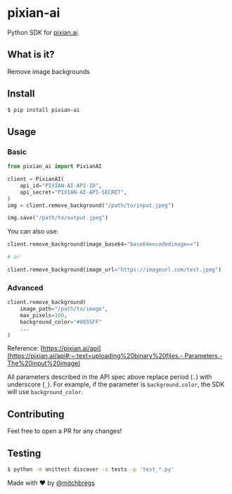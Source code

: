 # pixian-ai

Python SDK for [pixian.ai](https://pixian.ai/).

## What is it?

Remove image backgrounds

## Install

```bash
$ pip install pixian-ai
```

## Usage

### Basic

```python
from pixian_ai import PixianAI

client = PixianAI(
    api_id="PIXIAN-AI-API-ID",
    api_secret="PIXIAN-AI-API-SECRET",
)
img = client.remove_background("/path/to/input.jpeg")

img.save("/path/to/output.jpeg")
```

You can also use:

```python
client.remove_background(image_base64="base64encodedimage==")

# or

client.remove_background(image_url="https://imageurl.com/test.jpeg")
```

### Advanced

```python
client.remove_background(
    image_path="/path/to/image",
    max_pixels=100,
    background_color="#0055FF"
    ...
)
```

Reference: [https://pixian.ai/api](https://pixian.ai/api#:~:text=uploading%20binary%20files.-,Parameters,-The%20input%20image)

All parameters described in the API spec above replace period (`.`) with underscore (`_`). For example, if the parameter is `background.color`, the SDK will use `background_color`.

## Contributing

Feel free to open a PR for any changes!

## Testing

```bash
$ python -m unittest discover -s tests -p 'test_*.py'
```

Made with ❤️ by [@mitchbregs](https://twitter.com/mitchbregs)
